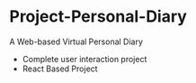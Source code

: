 # Project-Personal-Diary
A Web-based Virtual Personal Diary
<ul>
<li>Complete user interaction project</li>
<li>React Based Project</li>
</ul>
